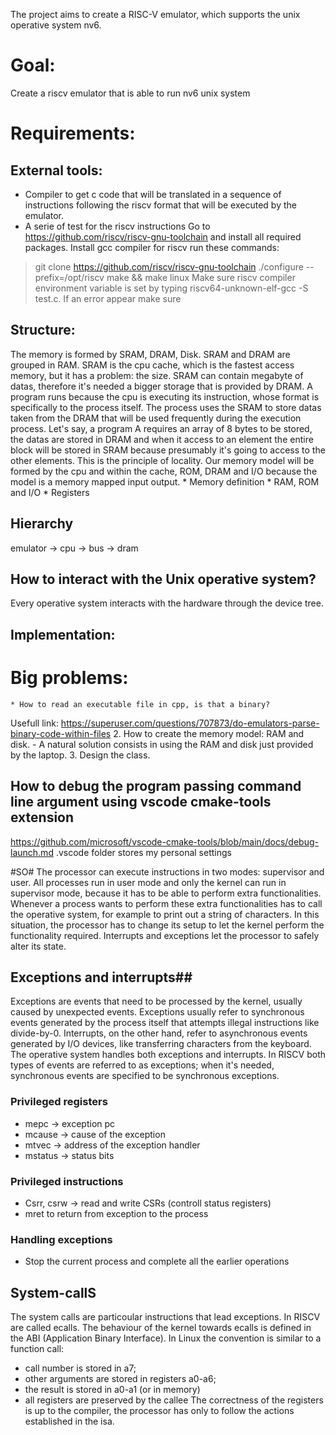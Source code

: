 The project aims to create a RISC-V emulator, which supports the unix operative system nv6. 

# Goal: #
Create a riscv emulator that is able to run nv6 unix system

# Requirements: #
## External tools: ##
   * Compiler to get c code that will be translated in a sequence of instructions following the riscv format that will be executed by the emulator. 
   * A serie of test for the riscv instructions
   Go to https://github.com/riscv/riscv-gnu-toolchain and install all required packages.
   Install gcc compiler for riscv run these commands: 
  >  git clone https://github.com/riscv/riscv-gnu-toolchain
  >   ./configure --prefix=/opt/riscv
  >   make && make linux
   Make sure riscv compiler environment variable is set by typing riscv64-unknown-elf-gcc -S test.c.
   If an error appear make sure
## Structure: ##
The memory is formed by SRAM, DRAM, Disk. 
SRAM and DRAM are grouped in RAM.
SRAM is the cpu cache, which is the fastest access memory, but it has a problem: the size. 
SRAM can contain megabyte of datas, therefore it's needed a bigger storage that  is provided by DRAM. 
A program runs because the cpu is executing its instruction, whose format is specifically to the process itself. 
The process uses the SRAM to store datas taken from the DRAM that will be used frequently during the execution process. 
Let's say, a program A requires an array of 8 bytes to be stored, the datas are stored in DRAM and when it access to an element the entire block will be stored in SRAM because presumably it's going to access to the other elements. 
This is the principle of locality.
Our memory model will be formed by the cpu and within the cache, ROM, DRAM and I/O because the model is a memory mapped input output.
    * Memory definition
    * RAM, ROM and I/O
    * Registers 

## Hierarchy ##
emulator -> cpu -> bus -> dram

## How to interact with the Unix operative system? ##
Every operative system interacts with the hardware through the device tree.

## Implementation: ##
# Big problems: #
    * How to read an executable file in cpp, is that a binary? 
Usefull link:
https://superuser.com/questions/707873/do-emulators-parse-binary-code-within-files
    2. How to create the memory model: RAM and disk. 
            - A natural solution consists in using the RAM and disk just provided by the laptop.
    3. Design the class.

## How to debug the program passing command line argument using vscode cmake-tools extension ##
https://github.com/microsoft/vscode-cmake-tools/blob/main/docs/debug-launch.md
.vscode folder stores my personal settings

#SO#
The processor can execute instructions in two modes: supervisor and user.
All processes  run in user mode and only the kernel can run in supervisor mode, because it has to be able to  perform extra functionalities.
Whenever a process wants to perform these extra functionalities has to call the operative system, for example to print out a string of characters.
In this situation, the processor has to change its setup to let the kernel  perform the functionality required. 
Interrupts and exceptions let the processor to safely alter its state.
## Exceptions and interrupts##
Exceptions are events that need to be processed by the kernel, usually caused by unexpected events.
Exceptions usually refer to synchronous events generated by the process itself that attempts illegal instructions like divide-by-0. 
Interrupts, on the other hand, refer to asynchronous events generated by I/O devices, like transferring characters from the keyboard. 
The operative system handles both exceptions and interrupts.
In RISCV both types of events are referred to as exceptions; when it's needed, synchronous events are specified to be synchronous exceptions. 
### Privileged registers ###
- mepc -> exception pc
- mcause -> cause of the exception
- mtvec -> address of the exception handler 
- mstatus -> status bits
### Privileged instructions ###
 - Csrr, csrw -> read and write CSRs (controll status registers)
 - mret to return from exception to the process
### Handling exceptions ###
- Stop the current process and complete all the earlier operations

## System-callS ##
The system calls are particoular instructions that lead exceptions. 
In RISCV are called ecalls. 
The behaviour of the kernel towards ecalls is defined in the ABI (Application Binary Interface). 
In Linux the convention is similar to a function call:
 -  call number is stored in a7;
 -  other arguments are stored in registers a0-a6;
 -  the result is stored in a0-a1 (or in memory)
 -  all registers are preserved by the callee
The correctness of the registers is up to the compiler, the processor has only to follow the actions established in the isa.




